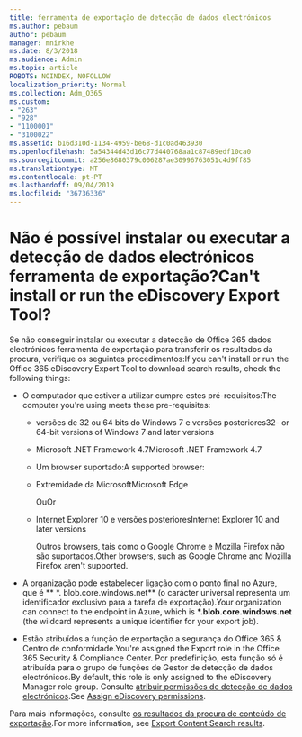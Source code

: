 ```yaml
---
title: ferramenta de exportação de detecção de dados electrónicos
ms.author: pebaum
author: pebaum
manager: mnirkhe
ms.date: 8/3/2018
ms.audience: Admin
ms.topic: article
ROBOTS: NOINDEX, NOFOLLOW
localization_priority: Normal
ms.collection: Adm_O365
ms.custom:
- "263"
- "928"
- "1100001"
- "3100022"
ms.assetid: b16d310d-1134-4959-be68-d1c0ad463930
ms.openlocfilehash: 5a54344d43d16c77d440768aa1c87489edf10ca0
ms.sourcegitcommit: a256e8680379c006287ae30996763051c4d9ff85
ms.translationtype: MT
ms.contentlocale: pt-PT
ms.lasthandoff: 09/04/2019
ms.locfileid: "36736336"
---
```

# <a name="cant-install-or-run-the-ediscovery-export-tool"></a><span data-ttu-id="1265d-102">Não é possível instalar ou executar a detecção de dados electrónicos ferramenta de exportação?</span><span class="sxs-lookup"><span data-stu-id="1265d-102">Can't install or run the eDiscovery Export Tool?</span></span>

<span data-ttu-id="1265d-103">Se não conseguir instalar ou executar a detecção de Office 365 dados electrónicos ferramenta de exportação para transferir os resultados da procura, verifique os seguintes procedimentos:</span><span class="sxs-lookup"><span data-stu-id="1265d-103">If you can't install or run the Office 365 eDiscovery Export Tool to download search results, check the following things:</span></span>
  
- <span data-ttu-id="1265d-104">O computador que estiver a utilizar cumpre estes pré-requisitos:</span><span class="sxs-lookup"><span data-stu-id="1265d-104">The computer you're using meets these pre-requisites:</span></span>

  - <span data-ttu-id="1265d-105">versões de 32 ou 64 bits do Windows 7 e versões posteriores</span><span class="sxs-lookup"><span data-stu-id="1265d-105">32- or 64-bit versions of Windows 7 and later versions</span></span>

  - <span data-ttu-id="1265d-106">Microsoft .NET Framework 4.7</span><span class="sxs-lookup"><span data-stu-id="1265d-106">Microsoft .NET Framework 4.7</span></span>

  - <span data-ttu-id="1265d-107">Um browser suportado:</span><span class="sxs-lookup"><span data-stu-id="1265d-107">A supported browser:</span></span>

  - <span data-ttu-id="1265d-108">Extremidade da Microsoft</span><span class="sxs-lookup"><span data-stu-id="1265d-108">Microsoft Edge</span></span>

    <span data-ttu-id="1265d-109">Ou</span><span class="sxs-lookup"><span data-stu-id="1265d-109">Or</span></span>

  - <span data-ttu-id="1265d-110">Internet Explorer 10 e versões posteriores</span><span class="sxs-lookup"><span data-stu-id="1265d-110">Internet Explorer 10 and later versions</span></span>

    <span data-ttu-id="1265d-111">Outros browsers, tais como o Google Chrome e Mozilla Firefox não são suportados.</span><span class="sxs-lookup"><span data-stu-id="1265d-111">Other browsers, such as Google Chrome and Mozilla Firefox aren't supported.</span></span>

- <span data-ttu-id="1265d-112">A organização pode estabelecer ligação com o ponto final no Azure, que é \*\* \*. blob.core.windows.net\*\* (o carácter universal representa um identificador exclusivo para a tarefa de exportação).</span><span class="sxs-lookup"><span data-stu-id="1265d-112">Your organization can connect to the endpoint in Azure, which is **\*.blob.core.windows.net** (the wildcard represents a unique identifier for your export job).</span></span>

- <span data-ttu-id="1265d-113">Estão atribuídos a função de exportação a segurança do Office 365 &amp; Centro de conformidade.</span><span class="sxs-lookup"><span data-stu-id="1265d-113">You're assigned the Export role in the Office 365 Security &amp; Compliance Center.</span></span> <span data-ttu-id="1265d-114">Por predefinição, esta função só é atribuída para o grupo de funções de Gestor de detecção de dados electrónicos.</span><span class="sxs-lookup"><span data-stu-id="1265d-114">By default, this role is only assigned to the eDiscovery Manager role group.</span></span> <span data-ttu-id="1265d-115">Consulte [atribuir permissões de detecção de dados electrónicos](https://docs.microsoft.com/office365/securitycompliance/assign-ediscovery-permissions).</span><span class="sxs-lookup"><span data-stu-id="1265d-115">See [Assign eDiscovery permissions](https://docs.microsoft.com/office365/securitycompliance/assign-ediscovery-permissions).</span></span>

<span data-ttu-id="1265d-116">Para mais informações, consulte [os resultados da procura de conteúdo de exportação](https://docs.microsoft.com/office365/securitycompliance/export-search-results).</span><span class="sxs-lookup"><span data-stu-id="1265d-116">For more information, see [Export Content Search results](https://docs.microsoft.com/office365/securitycompliance/export-search-results).</span></span>
  